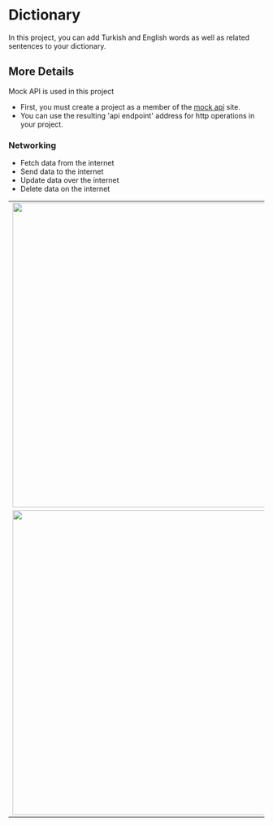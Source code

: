 # Dictionary 

In this project, you can add Turkish and English words as well as related sentences to your dictionary.
## More Details
Mock API is used in this project
- First, you must create a project as a member of the [mock api](https://mockapi.io/projects) site.
- You can use the resulting 'api endpoint' address for http operations in your project.
### Networking
- Fetch data from the internet
- Send data to the internet
- Update data over the internet
- Delete data on the internet

<table>
 
  <tr>
    <td valign="top"><img src="https://user-images.githubusercontent.com/37351206/205621134-311d1830-cdbe-45e6-aeb3-ad2a573f39af.jpg" height="600"></td>
    <td valign="top"><img src="https://user-images.githubusercontent.com/37351206/205621224-722995a7-b8b2-42a1-864d-b9b2efb86d7d.jpg" height="600"></td>   
    <td valign="top"><img src="https://user-images.githubusercontent.com/37351206/205621296-9294b658-aa92-404d-8108-883e07de7641.jpg" height="600"></td>
  </tr>
   <tr>
    <td valign="top"><img src="https://user-images.githubusercontent.com/37351206/205621396-bc2cf201-30b3-474d-81bf-ae88b752d840.jpg" height="600"></td>
    <td valign="top"><img src="https://user-images.githubusercontent.com/37351206/205621457-0b852fd1-7a69-4163-8880-34a0c186f22b.jpg" height="600"></td>   
    <td valign="top"><img src="https://user-images.githubusercontent.com/37351206/205621524-3307530e-7aad-4db0-84a7-c68e31215ddb.jpg" height="600"></td>
  </tr>
 </table>
